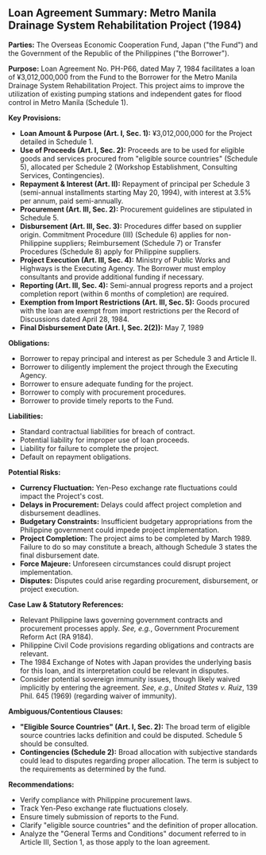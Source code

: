 ## Loan Agreement Summary: Metro Manila Drainage System Rehabilitation Project (1984)

**Parties:** The Overseas Economic Cooperation Fund, Japan ("the Fund") and the Government of the Republic of the Philippines ("the Borrower").

**Purpose:** Loan Agreement No. PH-P66, dated May 7, 1984 facilitates a loan of ¥3,012,000,000 from the Fund to the Borrower for the Metro Manila Drainage System Rehabilitation Project. This project aims to improve the utilization of existing pumping stations and independent gates for flood control in Metro Manila (Schedule 1).

**Key Provisions:**

*   **Loan Amount & Purpose (Art. I, Sec. 1):** ¥3,012,000,000 for the Project detailed in Schedule 1.
*   **Use of Proceeds (Art. I, Sec. 2):**  Proceeds are to be used for eligible goods and services procured from "eligible source countries" (Schedule 5), allocated per Schedule 2 (Workshop Establishment, Consulting Services, Contingencies).
*   **Repayment & Interest (Art. II):** Repayment of principal per Schedule 3 (semi-annual installments starting May 20, 1994), with interest at 3.5% per annum, paid semi-annually.
*   **Procurement (Art. III, Sec. 2):** Procurement guidelines are stipulated in Schedule 5.
*   **Disbursement (Art. III, Sec. 3):** Procedures differ based on supplier origin. Commitment Procedure (III) (Schedule 6) applies for non-Philippine suppliers; Reimbursement (Schedule 7) or Transfer Procedures (Schedule 8) apply for Philippine suppliers.
*   **Project Execution (Art. III, Sec. 4):**  Ministry of Public Works and Highways is the Executing Agency.  The Borrower must employ consultants and provide additional funding if necessary.
*   **Reporting (Art. III, Sec. 4):** Semi-annual progress reports and a project completion report (within 6 months of completion) are required.
*   **Exemption from Import Restrictions (Art. III, Sec. 5):**  Goods procured with the loan are exempt from import restrictions per the Record of Discussions dated April 28, 1984.
*   **Final Disbursement Date (Art. I, Sec. 2(2)):** May 7, 1989

**Obligations:**

*   Borrower to repay principal and interest as per Schedule 3 and Article II.
*   Borrower to diligently implement the project through the Executing Agency.
*   Borrower to ensure adequate funding for the project.
*   Borrower to comply with procurement procedures.
*   Borrower to provide timely reports to the Fund.

**Liabilities:**

*   Standard contractual liabilities for breach of contract.
*   Potential liability for improper use of loan proceeds.
*   Liability for failure to complete the project.
*   Default on repayment obligations.

**Potential Risks:**

*   **Currency Fluctuation:** Yen-Peso exchange rate fluctuations could impact the Project's cost.
*   **Delays in Procurement:** Delays could affect project completion and disbursement deadlines.
*   **Budgetary Constraints:** Insufficient budgetary appropriations from the Philippine government could impede project implementation.
*   **Project Completion:** The project aims to be completed by March 1989. Failure to do so may constitute a breach, although Schedule 3 states the final disbursement date.
*   **Force Majeure:** Unforeseen circumstances could disrupt project implementation.
*   **Disputes:** Disputes could arise regarding procurement, disbursement, or project execution.

**Case Law & Statutory References:**

*   Relevant Philippine laws governing government contracts and procurement processes apply. *See, e.g.*, Government Procurement Reform Act (RA 9184).
*   Philippine Civil Code provisions regarding obligations and contracts are relevant.
*   The 1984 Exchange of Notes with Japan provides the underlying basis for this loan, and its interpretation could be relevant in disputes.
*   Consider potential sovereign immunity issues, though likely waived implicitly by entering the agreement. *See, e.g.*, *United States v. Ruiz*, 139 Phil. 645 (1969) (regarding waiver of immunity).

**Ambiguous/Contentious Clauses:**

*   **"Eligible Source Countries" (Art. I, Sec. 2):** The broad term of eligible source countries lacks definition and could be disputed. Schedule 5 should be consulted.
*   **Contingencies (Schedule 2):** Broad allocation with subjective standards could lead to disputes regarding proper allocation. The term is subject to the requirements as determined by the fund.

**Recommendations:**

*   Verify compliance with Philippine procurement laws.
*   Track Yen-Peso exchange rate fluctuations closely.
*   Ensure timely submission of reports to the Fund.
*   Clarify "eligible source countries" and the definition of proper allocation.
*   Analyze the "General Terms and Conditions" document referred to in Article III, Section 1, as those apply to the loan agreement.
